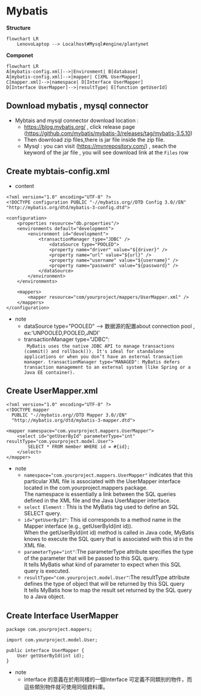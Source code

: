#  Mybatis

**Structure** 
```mermaid
flowchart LR
    LenovoLaptop --> Localhost#Mysql#engine/plantynet
```
**Componet**
```mermaid
flowchart LR
A[mybatis-config.xml]-->|Environment| B[database]
A[mybatis-config.xml]-->|mapper| C[XML UserMapper]
C[mapper.xml]-->|namespace| D[Interface UserMapper]
D[Interface UserMapper]-->|resultType| E[function getUserId]

```



## Download mybatis , mysql connector   
   * Mybtais and mysql connector download location : 
     * https://blog.mybatis.org/ , click release page (https://github.com/mybatis/mybatis-3/releases/tag/mybatis-3.5.10) 
     * Then download zip files,there is jar file inside the zip file.
     * Mysql : you can visit (https://mvnrepository.com/) , seach the keyword of the jar file , you will see download link at the `Files` row
 
## Create mybtais-config.xml  
* content
```
<?xml version="1.0" encoding="UTF-8" ?>
<!DOCTYPE configuration PUBLIC "-//mybatis.org//DTD Config 3.0//EN" "http://mybatis.org/dtd/mybatis-3-config.dtd">

<configuration>
    <properties resource="db.properties"/>
    <environments default="development">
        <environment id="development">
            <transactionManager type="JDBC" />
                <dataSource type="POOLED">
                <property name="driver" value="${driver}" />
                <property name="url" value="${url}" />
                <property name="username" value="${username}" />
                <property name="password" value="${password}" />
            </dataSource>
        </environment>
    </environments>
    
    <mappers>
        <mapper resource="com/yourproject/mappers/UserMapper.xml" />
    </mappers>
</configuration>
  ```

* note  
    * dataSource type="POOLED" --> 数据源的配置about connection pool , ex:'UNPOOLED,POOLED,JNDI'
    * transactionManager type="JDBC":    
    `
    MyBatis uses the native JDBC API to manage transactions (commit() and rollback()).
It's ideal for standalone applications or when you don’t have an external transaction manager.
transactionManager type="MANAGED": MyBatis defers transaction management to an external system (like Spring or a Java EE container).`

## Create UserMapper.xml
```
<?xml version="1.0" encoding="UTF-8" ?>
<!DOCTYPE mapper
  PUBLIC "-//mybatis.org//DTD Mapper 3.0//EN"
  "http://mybatis.org/dtd/mybatis-3-mapper.dtd">

<mapper namespace="com.yourproject.mappers.UserMapper">
    <select id="getUserById" parameterType="int" resultType="com.yourproject.model.User">
        SELECT * FROM member WHERE id = #{id};
    </select>
</mapper>
```
* note
    * `namespace="com.yourproject.mappers.UserMapper"` indicates that this particular XML file is associated with the UserMapper interface located in the com.yourproject.mappers package.  
    The namespace is essentially a link between the SQL queries defined in the XML file and the Java UserMapper interface. 
    * `select Element` : This is the MyBatis tag used to define an SQL SELECT query.
    * `id="getUserById"`: This id corresponds to a method name in the Mapper interface (e.g., getUserById(int id)).  
    When the getUserById(int id) method is called in Java code, MyBatis knows to execute the SQL query that is associated with this id in the XML file.
    * `parameterType="int"`:The parameterType attribute specifies the type of the parameter that will be passed to this SQL query.  
    It tells MyBatis what kind of parameter to expect when this SQL query is executed.
    * `resultType="com.yourproject.model.User"`:The resultType attribute defines the type of object that will be returned by this SQL query   
    It tells MyBatis how to map the result set returned by the SQL query to a Java object.


## Create Interface UserMapper
```
package com.yourproject.mappers;

import com.yourproject.model.User;

public interface UserMapper {
    User getUserById(int id);
}
```
* note
    * interface 的意義在於用同樣的一個Interface 可定義不同類別的物件，而這些類別物件就可使用同個資料庫。